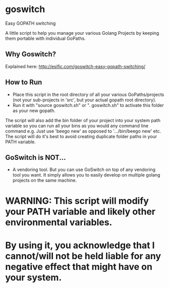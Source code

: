 # goswitch
Easy GOPATH switching

A little script to help you manage your various Golang Projects by keeping them portable with individual GoPaths.

## Why Goswitch? 
Explained here: http://esific.com/goswitch-easy-gopath-switching/

## How to Run
* Place this script in the root directory of all your various GoPaths/projects (not your sub-projects in 'src', but your actual gopath root directory).
* Run it with "source goswitch.sh" or ". goswitch.sh" to activate this folder as your new gopath.

The script will also add the bin folder of your project into your system path variable so you can run all your bins as you would any command line command e.g. Just use 'beego new' as opposed to '.../bin/beego new' etc.
The script will do it's best to avoid creating duplicate folder paths in your PATH variable.

## GoSwitch is NOT...
* A vendoring tool. But you can use GoSwitch on top of any vendoring tool you want. It simply allows you to easily develop on multiple golang projects on the same machine.

# WARNING: This script will modify your PATH variable and likely other environmental variables.
# By using it, you acknowledge that I cannot/will not be held liable for any negative effect that might have on your system.
